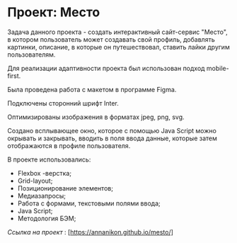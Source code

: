 # Проект: Место
Задача данного проекта - создать интерактивный сайт-сервис "Место", в котором пользователь может создавать свой профиль, добавлять картинки, описание, в которые он путешествовал, ставить лайки другим пользователям.

Для реализации адаптивности проекта был использован подход mobile-first.

Была проведена работа с макетом в программе Figma.

Подключены сторонний шрифт Inter.

Оптимизированы изображения в форматах jpeg, png, svg.

Создано всплывающее окно, которое с помощью Java Script можно окрывать и закрывать, вводить в поля ввода данные, которые затем отображаются в профиле пользователя.

В проекте использовались:
* Flexbox -верстка;
* Grid-layout;
* Позиционирование элементов;
* Медиазапросы;
* Работа с формами, текстовыми полями ввода;
* Java Script;
* Методология БЭМ;

*Ссылка на проект* : [https://annanikon.github.io/mesto/]
